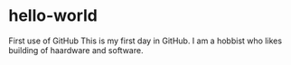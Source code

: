 # hello-world
First use of GitHub
This is my first day in GitHub. I am a hobbist who likes building of haardware and software.
